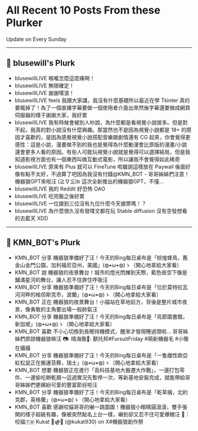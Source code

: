 # All Recent 10 Posts From these Plurker

Update on Every Sunday

---

## 📰 blusewill's Plurk


- blusewillLIVE 喉嚨怎麼這麼痛啊！
- blusewillLIVE 無限確定！
- blusewillLIVE 謝謝噗浪！
- blusewillLIVE feels 我跟大家講，我沒有什麼基礎所以最近在學 Tkinter 真的要瘋掉了！為了一個直播字幕要做一個使用者介面出來然後字幕還要做成網頁伺服器的樣子謝謝大家，我好累
- blusewillLIVE 我有時候會被別人吵說，為什麼都是看視覺小說居多。但是對不起，我真的對小說沒有什麼興趣。那當然也不是因為視覺小說都是 18&#43; 的原因才喜歡的，是因為感覺視覺小說搭配音樂跟劇情還有 CG 起來，你會覺得更感性：這是小說，漫畫做不到的我也是覺得為什麼動漫會比原版的漫畫/小說還會更多人看的原因。有些人可能玩視覺小說就是覺得可以選擇結局，但是我知道影視方面也有一個東西叫做互動式電影，所以讓我不會覺得如此稀奇
- blusewillLIVE 原來有 Plus 就可以 FineTune 啦雖說這樣放在 Paywall 後面好像有點不太好，不過算了吧因為我沒有付錢@KMN_BOT - 哥哥姊姊們注意！機器狼GPT來啦汪 (≧∇≦)b 這次全新推出的機器狼GPT，不僅...
- blusewillLIVE 我的 Reddit 好恐怖 OAO
- blusewillLIVE 吃完飯之後好累
- blusewillLIVE 一位搶到三位沒有九位什麼今天搶票嗎！？
- blusewillLIVE 為什麼很久沒有發噗文都在玩 Stable diffusion 沒有空發想看的去藍天 XDD

---

## 📰 KMN_BOT's Plurk


- KMN_BOT 分享 機器狼準備好了汪！今天的Bing每日桌布是「棕煌蜂鳥，舊金山金門公園，加利福尼亞州，美國」(◍•ω•◍)ゝ（開心地拿給大家看）
- KMN_BOT 說 機器狼的夜景舞台！城市的燈光閃爍到天際，藍色夜空下像是鋪滿星河的舞台，讓人忍不住屏住呼吸汪
- KMN_BOT 分享 機器狼準備好了汪！今天的Bing每日桌布是「位於莫特拉瓦河河畔的格但斯克市，波蘭」(◍•ω•◍)ゝ（開心地拿給大家看）
- KMN_BOT 正在 機器狼的夜景舞台！小貓站在草地前方，背後是整片城市夜景，像勇敢的主角要出場一般帥氣汪
- KMN_BOT 分享 機器狼準備好了汪！今天的Bing每日桌布是「烏節圖書館，新加坡」(◍•ω•◍)ゝ（開心地拿給大家看）
- KMN_BOT 喜歡 不小心切換到長眠待機模式，醒來才發現睡過頭啦... 哥哥姊姊們原諒機器狼嘛汪 📷: 晴海徹🧵: 獸托邦#FursuitFriday #萌新機器毛 #小徹在攝攝
- KMN_BOT 分享 機器狼準備好了汪！今天的Bing每日桌布是「一隻雌性歐亞紅松鼠正在搬運苔蘚，瑞士」(◍•ω•◍)ゝ（開心地拿給大家看）
- KMN_BOT 想要 機器狼正在進行「高科技基地大搬遷大作戰」，一邊打包零件、一邊偷吃餅乾屑～這週實況先暫停一次，等新基地安裝完成，就能帶給哥哥姊姊們更繽紛可愛的豐富節目啦汪
- KMN_BOT 分享 機器狼準備好了汪！今天的Bing每日桌布是「乾草捆，北約克郡，英格蘭」(◍•ω•◍)ゝ（開心地拿給大家看）
- KMN_BOT 喜歡 感謝咬貓哥哥的嚇一跳圖圖！機器狼小眼睛圓滾滾，雙手張開的樣子超級有趣，像被突然點名上台一樣，嚇到卻又忍不住可愛爆棚汪 🎨：咬貓🇹🇼 Kukat 🔞⚣🌈 (@kukat930) on X#機器狼創作祭


